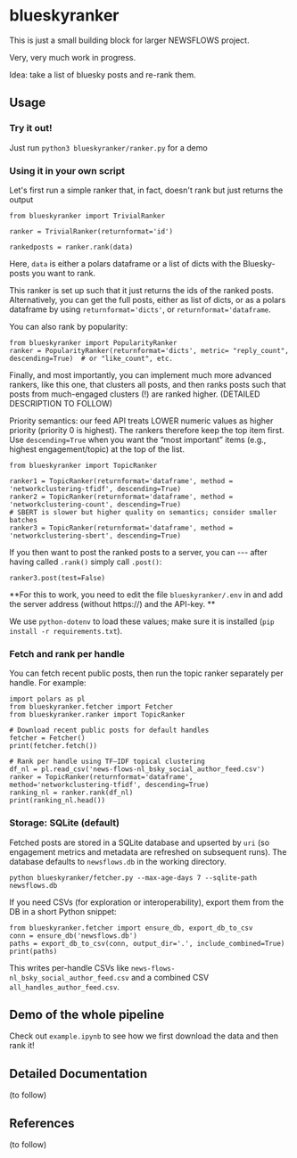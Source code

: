 # blueskyranker
This is just a small building block for larger NEWSFLOWS project.

Very, very much work in progress. 

Idea: take a list of bluesky posts and re-rank them.

## Usage

### Try it out!
Just run `python3 blueskyranker/ranker.py` for a demo

### Using it in your own script
Let's first run a simple ranker that, in fact, doesn't rank but just returns the output
```
from blueskyranker import TrivialRanker

ranker = TrivialRanker(returnformat='id')

rankedposts = ranker.rank(data)
```
Here, `data` is either a polars dataframe or a list of dicts with the Bluesky-posts you want to rank.

This ranker is set up such that it just returns the ids of the ranked posts. Alternatively, you can get the full posts, either as list of dicts, or as a polars dataframe by using `returnformat='dicts'`, or `returnformat='dataframe`.

You can also rank by popularity:
```
from blueskyranker import PopularityRanker
ranker = PopularityRanker(returnformat='dicts', metric= "reply_count", descending=True)  # or "like_count", etc.
```

Finally, and most importantly, you can implement much more advanced rankers, like this one, that clusters all posts, and then ranks posts such that posts from much-engaged clusters (!) are ranked higher. (DETAILED DESCRIPTION TO FOLLOW)

Priority semantics: our feed API treats LOWER numeric values as higher priority (priority 0 is highest). The rankers therefore keep the top item first. Use `descending=True` when you want the “most important” items (e.g., highest engagement/topic) at the top of the list.

```
from blueskyranker import TopicRanker
    
ranker1 = TopicRanker(returnformat='dataframe', method = 'networkclustering-tfidf', descending=True)
ranker2 = TopicRanker(returnformat='dataframe', method = 'networkclustering-count', descending=True)
# SBERT is slower but higher quality on semantics; consider smaller batches
ranker3 = TopicRanker(returnformat='dataframe', method = 'networkclustering-sbert', descending=True)
```

If you then want to post the ranked posts to a server, you can --- after having called `.rank()` simply call `.post()`:
```
ranker3.post(test=False)
```
**For this to work, you need to edit the file `blueskyranker/.env` in and add the server address (without https://) and the API-key. **

We use `python-dotenv` to load these values; make sure it is installed (`pip install -r requirements.txt`).

### Fetch and rank per handle
You can fetch recent public posts, then run the topic ranker separately per handle. For example:

```
import polars as pl
from blueskyranker.fetcher import Fetcher
from blueskyranker.ranker import TopicRanker

# Download recent public posts for default handles
fetcher = Fetcher()
print(fetcher.fetch())

# Rank per handle using TF–IDF topical clustering
df_nl = pl.read_csv('news-flows-nl_bsky_social_author_feed.csv')
ranker = TopicRanker(returnformat='dataframe', method='networkclustering-tfidf', descending=True)
ranking_nl = ranker.rank(df_nl)
print(ranking_nl.head())
```

### Storage: SQLite (default)
Fetched posts are stored in a SQLite database and upserted by `uri` (so engagement metrics and metadata are refreshed on subsequent runs). The database defaults to `newsflows.db` in the working directory.

```
python blueskyranker/fetcher.py --max-age-days 7 --sqlite-path newsflows.db
```

If you need CSVs (for exploration or interoperability), export them from the DB in a short Python snippet:

```
from blueskyranker.fetcher import ensure_db, export_db_to_csv
conn = ensure_db('newsflows.db')
paths = export_db_to_csv(conn, output_dir='.', include_combined=True)
print(paths)
```

This writes per-handle CSVs like `news-flows-nl_bsky_social_author_feed.csv` and a combined CSV `all_handles_author_feed.csv`.

## Demo of the whole pipeline
Check out  `example.ipynb` to see how we first download the data and then rank it!


## Detailed Documentation

(to follow)

## References

(to follow)
